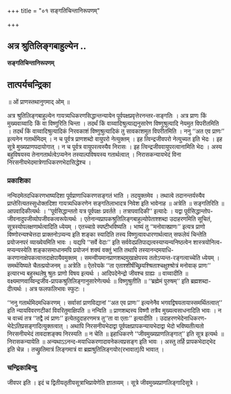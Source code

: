 +++
title = "०१ सङ्गतिचिन्तानिरूपणम्"

+++


## अत्र श्रुतिलिङ्गबाहुल्येन ..

**सङ्गतिचिन्तानिरूपणम्**

## **तात्पर्यचन्द्रिका**

॥ ओं प्राणस्तथानुगमाद् ओम् ॥

अत्र श्रुतिलिङ्गबाहुल्येन गायत्र्यधिकरणसिद्धान्तन्यायेन पूर्वपक्षप्रवृत्तेरनन्तर-सङ्गतिः । अत्र प्राणः किं मुख्यवाय्वादिः किं वा विष्णुरिति चिन्ता । तदर्थं किं वाय्वादिश्रुत्याद्यनुसारेण विष्णुश्रुत्यादि नेयमुत विपरीतमिति । तदर्थं किं वाय्वादिश्रुत्यादिकं निरवकाशं विष्णुश्रुत्यादिकं तु सावकाशमुत विपरीतमिति । ननु ‘‘अत एव प्राणः’’ इत्यनेन गतार्थमिदम् । न च पूर्वत्र प्राणशब्दो वायुपरो नेत्युक्तम् । इह त्विन्द्रजीवपरो नेत्युच्यत इति भेदः । इह सूत्रे मुख्यप्राणपदायोगात् । न च पूर्वत्र वायुपरत्वस्यैव निरासः । इह त्विन्द्रजीववायुपरत्वानामिति भेदः । अस्य बहुविषयस्य तेनागतार्थत्वेऽप्यनेन तस्याल्पविषयस्य गतार्थत्वात् । निरासकन्यायभेदं विना निरसनीयभेदमात्रेणाधिकरणभेदासिद्धेश्च ।

### **प्रकाशिका**

नन्विदमेतदधिकरणभाष्यदिशा पूर्वप्राणाधिकरणसङ्गतं भाति । तदयुक्तमेव । तथात्वे तदानन्तर्यस्यैव प्राप्तेरित्यतस्सुधोक्तदिशा गायत्र्यधिकरणेन सङ्गतिलाभादत्र निवेश इति भावेनाह ॥ अत्रेति ॥ सङ्गतिरिति ॥ आपवादिकीत्यर्थः । ‘‘पूर्वसिद्धान्ततो यत्र पूर्वपक्षः प्रवर्तते । तत्रापवादिकी’’ इत्यादेः । यद्वा पूर्वसिद्धान्तोप-जीवनादुपजीव्योपजीवकत्वरूपेत्यर्थः । एतेनान्यप्रापकश्रुतिलिङ्गबाहुल्योपेताश्शब्दा उदाहरणमिति सूचितं, सूत्रस्योपलक्षणार्थत्वादिति ध्येयम् । एतच्चाग्रे स्पष्टीभविष्यति । भाष्यं तु ‘‘मनोवाक्प्राणः’’ इत्यत्र प्राणो विष्णोरन्यश्चेत्तदा प्राक्तनोऽप्यन्य इति शङ्का स्यादिति तस्य विष्णुत्वावधारणार्थत्वात् सफलेयं चिन्तेति प्रयोजनपरं व्याख्येयमिति भावः । यद्यपि ‘‘सर्वे वेदाः’’ इति सर्ववेदप्रतिपाद्यत्वस्याप्यन्यनिष्ठत्वेन शास्त्रयोनित्व-मप्यन्यस्येति शङ्कासमाधानमपि प्रयोजनं शक्यं वक्तुं भाति तथापि तस्यानन्दमयाधि-करणानाक्षेपकत्वात्तदाक्षेपायैवमुक्तम् । समन्वीयमानप्राणशब्दमुखाक्षेपस्य ततोऽप्यन्त-रङ्गत्वाच्चेति ध्येयम् । समर्थयिष्यते चैतत्प्रयोजनम् ॥ अत्रेति ॥ ऐतरेयके ‘‘ता एताश्शीर्षंच्छ्रियश्श्रिताश्चक्षुश्श्रोत्रं मनोवाक् प्राणः’’ इत्यारभ्य बहुस्थलेषु श्रुतः प्राणो विषय इत्यर्थः । आदिपदेनेन्द्रो जीवश्च ग्राह्यः ॥ वाय्वादीति ॥ वक्ष्यमाणवाय्विन्द्रजीव-प्रापकश्रुतिलिङ्गानुसारेणेत्यर्थः ॥ विष्णुश्रुतीति ॥ ‘‘ब्रह्मेमं पुरुषम्’’ इति ब्रह्मशब्दा-दीत्यर्थः । अत्र फलफलिभावः स्फुटः ।

‘‘ननु गतार्थमिदमधिकरणम् । सर्वासां प्राणविद्यानां ‘‘अत एव प्राणः’’ इत्यनेनैव भगवद्विषयतायास्समर्थितत्वात्’’ इति न्यायविवरणटीकां विवरितुमाक्षिपति ॥ नन्विति ॥ प्राणशब्दस्य विष्णौ तत्रैव मुख्यत्वसाधनादिति भावः । न च वाच्यं तत्र ‘‘तद्वै त्वं प्राणः’’ इत्येतदुदाहरणमत्र तु‘‘ता वा एताः’’ इत्यादीति । उदाहरणभेदेनाधिकरण-भेदेऽतिप्रसङ्गादित्युक्तत्वात् । अथापि निरसनीयभेदाद्वा पूर्वपक्षप्रापकन्यायभेदाद्वा भेदो भविष्यतीत्यतो निरसनीयभेदं तावदाशङ्क्य निरस्यति ॥ न चेति ॥ इहाधिकरणे ‘‘जीवमुख्यप्राणलिङ्गात्’’ इति सूत्र इत्यर्थः ॥ निरासकन्यायेति ॥ अन्यथाऽऽनन्द-मयाधिकरणादावनेकत्वप्रसङ्ग इति भावः । अस्तु तर्हि प्रापकभेदाद्भेद इति चेन्न । तच्छ्रुतिमात्रं लिङ्गमात्रं वा ब्रह्मश्रुतिलिङ्गयोर(रभावात्)पि भावात् ।

### **चन्द्रिकाबिन्दु**

जीवपर इति । इदं च द्वितीयतृतीयसूत्राभिप्रायेणेति ज्ञातव्यम् । सूत्रे जीवमुख्यप्राणलिङ्गादिसूत्रे ।

